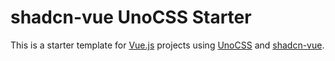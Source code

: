 # shadcn-vue UnoCSS Starter

This is a starter template for [Vue.js](https://vuejs.org) projects using [UnoCSS](https://unocss.com) and [shadcn-vue](https://www.shadcn-vue.com).
